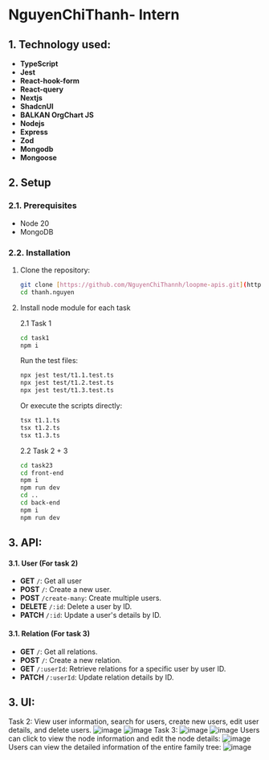 # NguyenChiThanh- Intern

## 1. Technology used:

- **TypeScript**
- **Jest**
- **React-hook-form**
- **React-query**
- **Nextjs**
- **ShadcnUI**
- **BALKAN OrgChart JS**
- **Nodejs**
- **Express**
- **Zod**
- **Mongodb**
- **Mongoose**

## 2. Setup

### 2.1. Prerequisites

- Node 20
- MongoDB

### 2.2. Installation

1. Clone the repository:

   ```bash
   git clone [https://github.com/NguyenChiThannh/loopme-apis.git](https://github.com/Backend-Programmer-Intern/thanh.nguyen.git)
   cd thanh.nguyen
   ```
2. Install node module for each task

    2.1 Task 1
     ```bash
   cd task1
   npm i
   ```
    Run the test files:

    ```bash
    npx jest test/t1.1.test.ts
    npx jest test/t1.2.test.ts
    npx jest test/t1.3.test.ts
   ```

    Or execute the scripts directly:

    ```bash
    tsx t1.1.ts
    tsx t1.2.ts
    tsx t1.3.ts
   ```

    2.2 Task 2 + 3
     ```bash
     cd task23
     cd front-end
    npm i
    npm run dev
    cd ..
    cd back-end
    npm i
    npm run dev
   ```

## 3. API:

#### 3.1. User (For task 2)
- **GET** `/`: Get all user
- **POST** `/`: Create a new user.
- **POST** `/create-many`: Create multiple users.
- **DELETE** `/:id`: Delete a user by ID.
- **PATCH** `/:id`: Update a user's details by ID.

#### 3.1. Relation (For task 3)
- **GET** `/`: Get all relations.
- **POST** `/`: Create a new relation.
- **GET** `/:userId`: Retrieve relations for a specific user by user ID.
- **PATCH** `/:userId`: Update relation details by ID.

## 3. UI:
Task 2: View user information, search for users, create new users, edit user details, and delete users.
![image](https://github.com/user-attachments/assets/5af1d3d9-df14-4213-a0ae-bca853c64a82)
![image](https://github.com/user-attachments/assets/59d792d1-0c7e-41d9-9e59-c33755031332)
Task 3: 
![image](https://github.com/user-attachments/assets/9418c1de-432c-4308-a079-6d15f71008a9)
![image](https://github.com/user-attachments/assets/ba2833b5-35c9-44c2-94bd-d024ac05f00a)
Users can click to view the node information and edit the node details:
![image](https://github.com/user-attachments/assets/8f2e6a4b-e28f-44a8-8507-f0aaa64ac9b5)
Users can view the detailed information of the entire family tree:
![image](https://github.com/user-attachments/assets/4b1acf52-30c8-4a34-8cd1-e938bcbffc43)










